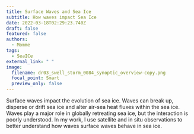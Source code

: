 ```yaml
---
title: Surface Waves and Sea Ice
subtitle: How waves impact Sea Ice
date: 2022-03-18T02:29:23.740Z
draft: false
featured: false
authors:
  - Momme
tags:
  - SeaICe
external_link: " "
image:
  filename: dr03_swell_storm_0084_synoptic_overview-copy.png
  focal_point: Smart
  preview_only: false
---
```

Surface waves impact the evolution of sea ice. Waves can break up, disperse or drift sea ice and alter air-sea heat fluxes within the sea ice. Waves play a major role in globally retreating sea ice, but the interaction is poorly understood. In my work, I use satellite and in situ observations to better understand how waves surface waves behave in sea ice.